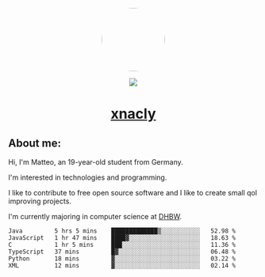 <p align="center">
  <img style="border-radius: 100px" width="128" height="128" src="https://avatars.githubusercontent.com/u/47723417?v=4"/>
</p>
<p align="center">
  <img src="https://komarev.com/ghpvc/?username=xnacly&&style=flat-square"/>
</p>

<h1 align="center"><a href="https://xnacly.me"> xnacly</a> </h1>

<h2> About me:</h2>

<p>Hi, I'm Matteo, an 19-year-old student from Germany. </p>
<p>I'm interested in technologies and programming.</p>
<p>I like to contribute to free open source software and I like to create small qol improving projects.</p>
<p>I'm currently majoring in computer science at <a href="https://www.dhbw.de/startseite">DHBW</a>.</p>

<!--START_SECTION:waka-->

```text
Java         5 hrs 5 mins    █████████████▒░░░░░░░░░░░   52.98 %
JavaScript   1 hr 47 mins    ████▓░░░░░░░░░░░░░░░░░░░░   18.63 %
C            1 hr 5 mins     ███░░░░░░░░░░░░░░░░░░░░░░   11.36 %
TypeScript   37 mins         █▓░░░░░░░░░░░░░░░░░░░░░░░   06.48 %
Python       18 mins         ▓░░░░░░░░░░░░░░░░░░░░░░░░   03.22 %
XML          12 mins         ▓░░░░░░░░░░░░░░░░░░░░░░░░   02.14 %
```

<!--END_SECTION:waka-->
